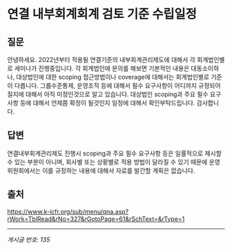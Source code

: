 # 연결 내부회계회계 검토 기준 수립일정

## 질문
안녕하세요.
2022년부터 적용될 연결기준의 내부회계관리제도에 대해서 각 회계법인별로 세미나가 진행중입니다.
각 회계법인에 문의를 해보면 기본적인 내용은 대동소이하나,
대상법인에 대한 scoping 접근방법이나 coverage에 대해서는 회계법인별로 기준이 다릅니다.
그룹수준통제, 운영조직 등에 대해서 필수 요구사항이 어디까지 규정되어질지에 대해서 아직 미정인것으로 알고 있습니다.
대상법인 scoping과 주요 필수 요구사항 등에 대해서 언제쯤 확정이 될것인지 일정에 대해서 확인부탁드립니다.
감사합니다.

## 답변
연결내부회계관리제도 진행시 scoping과 주요 필수 요구사항 등은 일률적으로 제시할 수 있는 부분이 아니며, 회사별 또는 상황별로 적용 방법이 달라질 수 있기 때문에 운영위원회에서는 이를 규정하는 내용에 대해서 자료를 발간할 계획은 없습니다.

## 출처
https://www.k-icfr.org/sub/menu/qna.asp?rWork=TblRead&rNo=327&rGotoPage=61&rSchText=&rType=1

---
*게시글 번호: 135*
